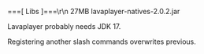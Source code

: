 
===[ Libs ]===\r\n
27MB lavaplayer-natives-2.0.2.jar

Lavaplayer probably needs JDK 17.

Registering another slash commands overwrites previous.
